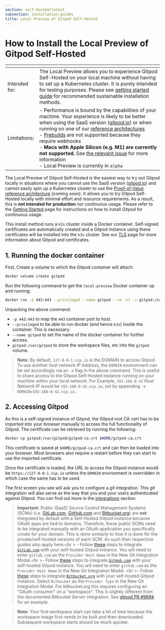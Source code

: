 ```yaml
---
section: self-hosted/latest
subsection: installation-guides
title: Local Preview of Gitpod Self-Hosted
---
```


<script context="module"> 
  export const prerender = true;
</script>

# How to Install the Local Preview of Gitpod Self-Hosted

| <!-- Our markdown parser does not support tables without a header --> | <!-- -->                                                                                                                                                                                                                                                                                                                                                                                                                                                                                                                                                  |
| --------------------------------------------------------------------- | --------------------------------------------------------------------------------------------------------------------------------------------------------------------------------------------------------------------------------------------------------------------------------------------------------------------------------------------------------------------------------------------------------------------------------------------------------------------------------------------------------------------------------------------------------- |
| Intended for:                                                         | The Local Preview allows you to experience Gitpod Self-Hosted on your local machine without having to set up a Kubernetes cluster. It is purely intended for testing purposes. Please see [getting started guide](./getting-started) for recommended sustainable installation methods. <!-- To Do : replace link to getting started with reference architectures once these are fully ready-->                                                                                                                                                            |
| Limitations:                                                          | - Performance is bound by the capabilities of your machine. Your experience is likely to be better when using the SaaS version ([gitpod.io](gitpod.io)) or when running on one of our [reference architectures](./reference-architecture) <br /> - [Prebuilds](../../prebuilds) are not supported because they require webhooks <br /> - **Macs with Apple Silicon (e.g. M1) are currently not supported.** See [the relevant issue](https://github.com/gitpod-io/gitpod/issues/9075) for more information <br /> - Local Preview is currently in `alpha` |

The Local Preview of Gitpod Self-Hosted is the easiest way to try out Gitpod locally in situations where you cannot use the SaaS version ([gitpod.io](gitpod.io)) and cannot easily spin up a Kubernetes cluster to use the [Proof-of-Value reference architecture](./reference-architecture) (coming soon). It allows you to try Gitpod Self-Hosted locally with minimal effort and resource requirements. As a result, this is **not intended for production** nor continuous usage. Please refer to the [Getting Started](./getting-started) page for instructions on how to install Gitpod for continuous usage. <!-- To Do : replace link to getting started with reference architectures once these are fully ready-->

This install method runs a `k3s` cluster inside a Docker container. Self-signed certificates are automatically created and a Gitpod instance using these certificates will be installed into the `k3s` cluster. See our [TLS](./advanced/tls) page for more information about Gitpod and certificates.

## 1. Running the docker container

First, Create a volume to which the Gitpod container will attach:

```bash
docker volume create gitpod
```

Run the following command to get the `local-preview` Docker container up and running:

```bash
docker run -p 443:443 --privileged --name gitpod --rm -it -v gitpod:/var/gitpod eu.gcr.io/gitpod-core-dev/build/local-preview
```

Unpacking the above command:

- `-p 443:443` to map the `443` container port to host.
- `--privileged` to be able to run docker (and hence `k3s`) inside the container. This is necessary.
- `--name gitpod` to set the name of the docker container for further access.
- `gitpod:/var/gitpod` to store the workspace files, etc into the `gitpod` volume.

> **Note:** By default, `127-0-0-1.nip.io` is the DOMAIN to access Gitpod. To use another host network IP Address, the `DOMAIN` environment can be set accordingly via an `-e` flag in the above command. This is useful to share access to the Gitpod Self-Hosted instance running on your machine within your local network. For Example, `192.168.0.42` Host Network IP would be `192-168-0-42.nip.io`, set by appending `-e DOMAIN=192-168-0-42.nip.io`.

## 2. Accessing Gitpod

As this is a self-signed instance of Gitpod, the Gitpod root CA cert has to be imported into your browser manually to access the full functionality of Gitpod. The certificate can be retrieved by running the following:

```bash
docker cp gitpod:/var/gitpod/gitpod-ca.crt $HOME/gitpod-ca.crt
```

This certificate is saved at `$HOME/gitpod-ca.crt` and can then be loaded into your browser. Most browsers also require a restart before they can start to use the imported certificate.

Once the certificate is loaded, the URL to access the Gitpod instance would be `https://127-0-0-1.nip.io` unless the `DOMAIN` environment is overridden in which
case the same has to be used.

The first screen you see will ask you to configure a git integration. This git integration will also serve as the way that you and your users authenticated against Gitpod. You can find out more in the [integrations](../../integrations) section.

> **Important:** Public (SaaS) Source Control Management Systems (SCMs) (i.e. [GitLab.com](http://Gitlab.com), [GitHub.com](http://github.com/) and [Bitbucket.org](http://Bitbucket.org)) are **not** integrated by default with a Self-Hosted Gitpod instance because OAuth apps are tied to domains. Therefore, these public SCMs need to be integrated manually with an OAuth application you specifically create for your domain. This is done similarly to how it is done for the private/self-hosted versions of each SCM. As such their respective guides also apply here:<br \> - Follow [these](../../gitlab-integration#registering-a-self-hosted-gitlab-installation) steps to integrate [`GitLab.com`](https://gitlab.com/) with your self-hosted Gitpod instance. You will need to enter `gitlab.com` as the `Provider Host Name` in the New Git Integration Modal.<br \>- Follow [these](../../github-enterprise-integration) steps to integrate [`GitHub.com`](http://github.com) with your self-hosted Gitpod instance. You will need to enter `github.com` as the `Provider Host Name` in the New Git Integration Modal. <br \>- Follow [these](../../bitbucket-server-integration) steps to integrate [`Bitbucket.org`](https://bitbucket.org/) with your self-hosted Gitpod instance. Select `Bitbucket` as the `Provider Type` in the New Git Integration Modal. For bitbucket.org this requires configuring an "OAuth consumer" on a "workspace". This is slightly different from the documented Bitbucket Server integration. See [gitpod PR #9894](https://github.com/gitpod-io/gitpod/pull/9894#pullrequestreview-969013833) for an example.

> **Note:** Your first workspace start can take a bit of time because the workspace image first needs to be built and then downloaded. Subsequent workspace starts should be much quicker.
